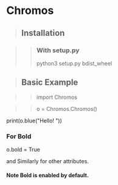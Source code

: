 # Chromos

>## Installation

>>### With setup.py
>>python3 setup.py bdist_wheel

>## Basic Example

>> import Chromos

>> o = Chromos.Chromos()

  print(o.blue("Hello! "))

### For Bold

  o.bold = True

and Similarly for other attributes.

#### Note Bold is enabled by default.
